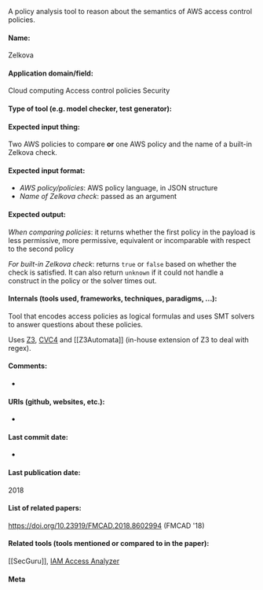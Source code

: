 A policy analysis tool to reason about the semantics of AWS access control policies.

#### Name:
Zelkova

#### Application domain/field:
Cloud computing
Access control policies
Security

#### Type of tool (e.g. model checker, test generator):

#### Expected input thing:
Two AWS policies to compare **or** one AWS policy and the name of a built-in Zelkova check.

#### Expected input format:
- *AWS policy/policies*: AWS policy language, in JSON structure
- *Name of Zelkova check*: passed as an argument

#### Expected output:
*When comparing policies*: it returns whether the first policy in the payload is less permissive, more permissive, equivalent or incomparable with respect to the second policy

*For built-in Zelkova check*: returns `true` or `false` based on whether the check is satisfied. It can also return `unknown` if it could not handle a construct in the policy or the solver times out.

#### Internals (tools used, frameworks, techniques, paradigms, ...):
Tool that encodes access policies as logical formulas and uses SMT solvers to answer questions about these policies.

Uses [Z3](Solvers/SMT/Z3.md), [CVC4](Solvers/SMT/CVC4.md) and [[Z3Automata]] (in-house extension of Z3 to deal with regex).

#### Comments:
-

#### URIs (github, websites, etc.):
-

#### Last commit date:
-

#### Last publication date:
2018

#### List of related papers:
https://doi.org/10.23919/FMCAD.2018.8602994 (FMCAD '18)

#### Related tools (tools mentioned or compared to in the paper):
[[SecGuru]], [IAM Access Analyzer](IAM%20Access%20Analyzer.md)

#### Meta
